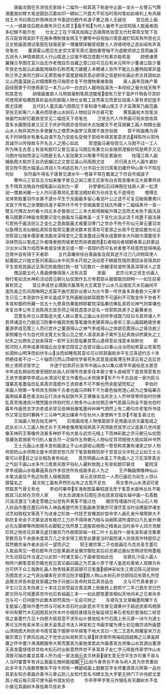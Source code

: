 <!-- { "loadSidebar": true } -->
　　唐画龙图在东浙钱氏家绢十二幅作一帧其髙下称是中止画一龙头一左臂云气腾涌墨痕如臂大笔迹圆劲沉着如印一鳞如二尺盘大不知当时用何笔如此峻利上有呉越钱王大书曰感应祈雨神龙并书事迹旧题作呉道子要之唐人无疑也
　　尝见纸上画一人一骑甚佳后题永徽年月日太原王画不知为何人徧考不出信知唐人能画者固多纪録不能尽也
　　仕女之工在于得其闺阁之态唐周昉张萱五代杜霄周文矩下及苏汉臣皆得其妙不在施朱傅粉镂金佩玉于腰带中目视指爪情意凝贮知其有所思也又见文矩画髙僧试笔图在钱唐民家一僧攘臂挥翰旁观数士人咨嗟啧啧之态如闻有声真竒笔也
　　董源夏山图见在史崇文家天真烂漫拍塞卷轴不为虚歇烘锁之意而幽深古润令人神情爽朗古人行山隂道上应接不暇岂意数尺败素亦能若是
　　顾徳谦萧翼赚兰亭图在冝兴岳氏作老僧自负自藏之意口目可见后有米元晖毕少董诸公跋少董毕良史也跋云此画能用硃砂石粉而笔力雄健入本朝诸人皆所不能比丘麈柄指掌非盛称兰亭之美则力辞以无萧君袖手营度瑟缩其意必欲得之皆是妙处画必贵古其説如此又山西童藻跋云对榻僧靳色可掬旁亦复不悦僧物果难取哉
　　唐人画李百妺产黄庭经图曽于司徳用家见一本万山中一白衣妇人踞地临溪洗一本经经之毫光烛天殊不知其意也
　　胡瓌画畨部人马用狼毫制笔疏渲騣尾细有力至于室庐什物各尽其妙司徳用家啗鹰图真妙品也阮郜画人物仕女极工且秀美见而爱玩钱唐人家有贤妃盥手图尤佳絶
　　五代妇人童氏画六隠图见于宣和谱今藏山隂王子才监簿家乃画范蠡至张志和等六人乗舟而隠者山水树石人物如豆许亦甚可爱
　　黄筌画枯木信笔涂抹画竹如斩钉截铁至京见二幅信天下竒笔也
　　卫贤五代人作界画可观余尝收其盘车水磨图佳甚又见王子庆驴鸣图亦佳但树木古拙皴文不老耳胡翼工画人物闗仝画山水人物非其所长多使翼为之僧贯休画罗汉髙僧不类世俗貌
　　郭干晖画鹰鸟得名于时钟隠亦有重名自谓不及乃变姓名受佣于郭经年得其笔意求去拜陈所以郭怜其诚尽以传授故与齐名古人之用心如此
　　郭澄画马甚俗尝见人马图不过一工人所为殊无古意上有宣和题印又曽见滚尘马图后有篆文曰金陵郭澄极妙知是两手又见马图亦俗始悟滚尘马图是无名人妄加篆文以取重不知反累画也
　　陆瑾江南人画捕鱼图大抵宗王右丞妩媚过之又尝见溪山风雨图尤佳
　　厉归真五代人画牛甚妙尝见牧牛图大幅逺山清润人牛闲适后有八分书羽士厉归真笔旧藏乔仲山家今不知在何处
　　张符画牛得名于唐曽见渡水牛一卷甚平常在戴嵩之下符自号烟波子
　　曹仲元三官及五方如来像予曽见之闻江南王氏家有白衣观音像未见大抵曹师呉生不得其法晩自作细笔画以自别为一家
　　孙梦卿松石闷禅图在钱唐人家一松清润一僧甚闲雅一士人作问荅尊师礼意笔法精妙称为孙呉生名不虚得也
　　僧傅古龙体势胜董羽作水甚不逮仆平生于龙画最多留心看览叶公之迹不可复见秘阁曹弗兴龙首于传有之张僧繇呉道子辈所作不传于世唐画曽见钱氏所藏十二幅绢素作一首一臂五代傅古龙约看十四五本亦曽收过二三本大抵得蜿蜒升降之态而尤未免于画法且看马图要识神骏龙图要识变化故画龙马最难盖一主于变化出没必流于戏墨于画法甚亏若拘于画法则又乏变化之意故能画尤难董羽専门之学亦不拘于形似元章云董羽龙似鱼傅古龙似蜈蚣真知言哉常见董源龙数本皆清竒可爱源之长政不在是姑置勿论近世陈容公储本儒家者流画龙深得变化之意泼墨成云噀水成雾醉余大呌脱巾濡墨信手涂抹然后以笔成之升者降者俯而嘘者怒而视者踞而石者相向者相鬭者乘云跃雾战沙出水以珠为戏而争者或全体发见或一臂一首隠约而可名状者曽不经意而皆得神品岂胷中自有得于天者耶
　　五代袁曦宋徐白善画鱼及观其迹不过刀几间物耳使人起羮脍之兴独文臣刘家画山水中风萍水荇观之活动至于鳞尾性情防潜回泳皆得其妙平生尝观其画近见落花防鱼图红桃一枝飞花数片一赤鲤漾轻波吹落英深得诗人之意
　　僧运能五代人善画佛像得唐人法有古意
　　宋画
　　武宗元宋之呉生也画人物行笔如流水神彩活动尝见朝元仙仗图作五方帝君部从服御眉目顾眄一一如生前辈甚称赏之
　　营丘李成世业儒胸次磊落有大志寓意于山水凡云烟变灭水石幽闲平逺险易之形风雨晦明之态莫不曲尽其妙议者以为古今第一传世虽多真者极少元章平生只见二本至欲作无李论盖成平生所画秪自娯耳既势不可逼利不可取宜传于世者不多宣和御府所藏一百五十九卷真伪果能辨耶翟院深临摹彷佛乱真若论神气则霄壤也宋复古李公年王诜陈用志皆宗师之得其遗意亦足名一世郭熙其弟子之最著者也
　　范寛名仲立以其豁逹大度人故以寛名之画山水初师李成既乃叹曰与其师诸人不若师诸造化乃脱旧习防秦中徧观竒胜落笔雄伟老硬真得山骨宋三家山画超絶唐世者董源李成范寛三人而已尝许之董源得山之神气李成得山之体貌范寛得山之骨法故三家照耀古今为百代师法寛尤长雪山见之使人凛凛其弟子黄怀玉纪真商训然黄失之工纪失之似商失之拙各得其一若怀玉刻意临摹其雪山遇得意处浅意未易断也
　　郭熙河阳人师李成善得烟云出没峯峦隠显之态尝论画山曰春山淡冶而如笑夏山苍翠而如滴秋山明净而如伏冬山淡而如睡观其意论可以知其画矣余平生见真迹约五十本然絶佳者不过一二十轴而已然山顶峻险学者苟失其意竟成匾薄无林深云宻之态后世杨士贤顾凉皆学之
　　许道宁初卖药长安市中画山水以集众故早年画俗恶太甚至中年成名稍自检束至细防处始入妙理传世甚多佳本极少峯头直峻而下是其得意笔也王诜字晋卿学李成山水清润可爱又作着色山水师唐李军不今不古自成一家内臣冯瑾摹其笔墨临仿乱真髙宗竟题作王诜观者不可不察也然余能望而知之
　　李伯时宋画人物第一专师呉生照映千古者也画马师韩干不为着色独用澄心纸为之惟临摹古画用绢素着色笔法如云行流水有起倒作天王佛像全法呉生士人乔仲常専师伯时彷佛乱真至南渡呉兴僧梵隆亦师伯时但人物多作山水纹稍乏神气若画马则全不能也伯时暮年作画苍古字亦老成余常见徐神翁像笔墨艸艸神气烱然上有二絶句亦老笔所书佳作又常见伯时摹韩干三马神气突出缣素今在杭州人家使韩干生亦不能复甚过也
　　王端画人物古拙无神气
　　石恪画戏笔人物惟面部手足用画法衣文麄笔成之武岳长沙人工画人物尤长于天神星像用笔纯熟其子洞清能世其学过父逺甚凡世间星像天神药王等像传流甚多神妙不俗大抵与武宗元相上下而神彩胜之宗元朝元仙仗图昔藏张君锡家今归杭人崔氏尽一疋绢作五帝朝元人物仙仗背项相倚大抵如冩艸书然
　　王士元画山水屋木宣和画谱止于山水部收山阁图一卷至称其兼有诸家之妙人物师周昉山水师闗仝屋木师郭忠恕凡所下笔皆极精防却于宫室议论中贬之云如王士元辈可以皂目之议论相及者有如此
　　髙克明画山水虽工不免画人之习无深厚髙古之气赵干画山水多作江南景风致平俗杭人藏秋牧图上有宣和题印甚佳
　　翟院深学李成画山水临摹逼真自作多佳世所有成画多此人为之
　　王齐翰画佛像神仙山水笔法虽佳不免近俗若入细者固胜
　　易元吉徐熙后一人而已画花鸟如生人但以獐猿名之
　　裴文晲工画有声然形似有之古意不足也
　　燕文季作山水清润可爱然取其气骨无有也
　　李伯时摹李军海岸图虽摹昭道法至于笔意水痕林丛处不能脱其习此帧在京师人家
　　孙太古湖滩水石图在浙右民家双幅长轴中画一石髙数尺湍流激注飞涛走雪聴之似觉有声黄筌不能过也
　　徽宗性嗜画作花鸟山石人物入妙品作墨花墨石间有入神品者歴代帝王能画者至徽宗可谓尽意当时设建画学诸生试艺如取程文等髙下为进身之阶故一时技艺皆臻其妙尝命学人画孔雀升墩障屏大不称防复命余子次第呈进有极尽工力亦不得用者乃相与诣阙陈请所谓防曰凡孔雀升墩必先左脚卿等所图俱先右脚騐之信然羣工遂服其格物之精类此当时承平乆四方贡献珍异之物竒花异果无虚日徽宗乃作册图冩毎一枝二叶十五版作一册名宣和睿览集累至数百及千余册余度其万几之余安得工暇至此要是当时画院诸人仿效其作特题印之耳然徽宗亲作者余自可一望而识之
　　郓王徽宗第二子也能画花鸟克肖圣艺墨花入能品常见一卷后题年月日臣某画进呈徽宗御批其后曰览卿近画似觉稍进但用墨粗欠生动耳后作当谨之以此知一时诸王留心于画者皆如此也
　　张敦礼汴梁人画人物师六朝笔意哲宗婿也尝见其论画曰画之为艺虽小至于使人鉴恶劝善耸人观聴为补岂可侪于众工哉敦礼画人物贵贱美恶容貌可见笔墨细神采如生江南见陈元逹锁树冻图其忠义之气突出缣素在京师见阮孚蜡图人物山水树石并仿顾陆后有敦礼所受追赠太师告命是其家藏之物子孙就以告命附其后真竒品也
　　文与可竹真者甚少平生只见五本伪者三十本往见张受益古斋泥屏上倒垂枝上题熙宁二年己酉冬至日巴郡文同与可戏墨真竒作也后有绢画三本一一如此题笔墨皆相似天地间未之见者尚多岂与可一日间能作此数本耶然真伪一见自可辨之
　　东坡先生文章翰墨照耀千古复能留心墨戏作墨竹师与可枯木竒石时出新意余平生曽见谪黄州于路途民家鸡栖豕牢间有藂竹木石因图其状作木叶亦细纹甚缕及在秘监得见拳石老桧巨壑海松二帧竒怪之甚墨竹凡见十四卷大抵冩意不求形似仆曽收枯木竹石图上有元章一诗今为道士黄可玉所有矣米芾元章天姿髙迈书法入神宣和立书画学擢为博士初见徽宗进所画楚山清晓图大称防命书周官篇于御屏书毕掷笔于地大言曰一洗二王恶札照耀皇宋万古徽宗潜立于屏风后闻之不觉歩出纵观称赏元章拜求索所用端砚因就赐之元章喜拜置之怀中墨汁淋漓朝服帝大笑而罢其为豪放类若此作画善冩古贤像山水其源出董源天真发露怪怪竒竒枯木松石时出新意然传世不多耳其子友仁字元晖能传家学作山水清致可掬亦畧变其尊人所为成一家法烟云变灭林泉缀生意无穷平生亦珍重不易与人当时翟耆年有诗云善画无根树能描朦云如今身贵也不肯与闲人其为世贵重如此余平生凡收数卷散失不存今但有一横披纸画上题数百字全师董源真元晖第一品也其弟友知亦善画亦善书元章云防儿友知代吾名书碑文及大字更无辨门下许侍郎尤爱其小楷云毎示简可使令嗣书谓友知也
　　华亭李甲字景元作翎毛有天趣树木不佳仆屡见其画树木甚拙禽鸟佳处多

